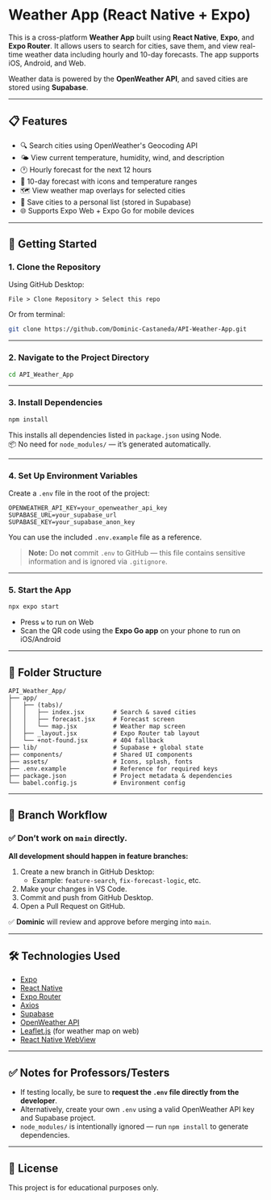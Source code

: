 # Weather App (React Native + Expo)

This is a cross-platform **Weather App** built using **React Native**, **Expo**, and **Expo Router**. It allows users to search for cities, save them, and view real-time weather data including hourly and 10-day forecasts. The app supports iOS, Android, and Web.

Weather data is powered by the **OpenWeather API**, and saved cities are stored using **Supabase**.

---

## 📋 Features

- 🔍 Search cities using OpenWeather's Geocoding API  
- 🌤 View current temperature, humidity, wind, and description  
- 🕐 Hourly forecast for the next 12 hours  
- 📅 10-day forecast with icons and temperature ranges  
- 🗺 View weather map overlays for selected cities  
- 💾 Save cities to a personal list (stored in Supabase)  
- 🌐 Supports Expo Web + Expo Go for mobile devices  

---

## 🚀 Getting Started

### 1. Clone the Repository

Using GitHub Desktop:

```
File > Clone Repository > Select this repo
```

Or from terminal:

```bash
git clone https://github.com/Dominic-Castaneda/API-Weather-App.git
```

---

### 2. Navigate to the Project Directory

```bash
cd API_Weather_App
```

---

### 3. Install Dependencies

```bash
npm install
```

This installs all dependencies listed in `package.json` using Node.  
📦 No need for `node_modules/` — it’s generated automatically.

---

### 4. Set Up Environment Variables

Create a `.env` file in the root of the project:

```
OPENWEATHER_API_KEY=your_openweather_api_key
SUPABASE_URL=your_supabase_url
SUPABASE_KEY=your_supabase_anon_key
```

You can use the included `.env.example` file as a reference.

> **Note:** Do **not** commit `.env` to GitHub — this file contains sensitive information and is ignored via `.gitignore`.

---

### 5. Start the App

```bash
npx expo start
```

- Press `w` to run on Web  
- Scan the QR code using the **Expo Go app** on your phone to run on iOS/Android  

---

## 📁 Folder Structure

```plaintext
API_Weather_App/
├── app/
│   ├── (tabs)/
│   │   ├── index.jsx        # Search & saved cities
│   │   ├── forecast.jsx     # Forecast screen
│   │   └── map.jsx          # Weather map screen
│   ├── _layout.jsx          # Expo Router tab layout
│   └── +not-found.jsx       # 404 fallback
├── lib/                     # Supabase + global state
├── components/              # Shared UI components
├── assets/                  # Icons, splash, fonts
├── .env.example             # Reference for required keys
├── package.json             # Project metadata & dependencies
└── babel.config.js          # Environment config
```

---

## 👥 Branch Workflow

### ✅ Don’t work on `main` directly.

**All development should happen in feature branches:**

1. Create a new branch in GitHub Desktop:  
   - Example: `feature-search`, `fix-forecast-logic`, etc.
2. Make your changes in VS Code.
3. Commit and push from GitHub Desktop.
4. Open a Pull Request on GitHub.

✅ **Dominic** will review and approve before merging into `main`.

---

## 🛠 Technologies Used

- [Expo](https://expo.dev/)  
- [React Native](https://reactnative.dev/)  
- [Expo Router](https://expo.github.io/router/)  
- [Axios](https://axios-http.com/)  
- [Supabase](https://supabase.com/)  
- [OpenWeather API](https://openweathermap.org/api)  
- [Leaflet.js](https://leafletjs.com/) (for weather map on web)  
- [React Native WebView](https://github.com/react-native-webview/react-native-webview)  

---

## ✅ Notes for Professors/Testers

- If testing locally, be sure to **request the `.env` file directly from the developer**.  
- Alternatively, create your own `.env` using a valid OpenWeather API key and Supabase project.  
- `node_modules/` is intentionally ignored — run `npm install` to generate dependencies.

---

## 📄 License

This project is for educational purposes only.